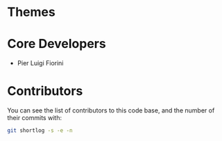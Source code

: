Themes
======

# Core Developers

 * Pier Luigi Fiorini

# Contributors

You can see the list of contributors to this code base,
and the number of their commits with:

```sh
git shortlog -s -e -n
```
